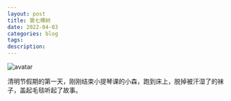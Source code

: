 ```yaml
---
layout: post
title: 第七棵树
date: 2022-04-03
categories: blog
tags: 
description: 
---
```


![avatar](R0001815.JPG)

清明节假期的第一天，刚刚结束小提琴课的小森，跑到床上，脱掉被汗湿了的袜子，盖起毛毯听起了故事。









    

 

